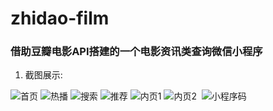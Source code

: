 # zhidao-film
### 借助豆瓣电影API搭建的一个电影资讯类查询微信小程序

  1. 截图展示:


  ![首页](http://oalppxaqn.bkt.clouddn.com/%E9%A6%96%E9%A1%B5.jpeg)
  ![热播](http://oalppxaqn.bkt.clouddn.com/%E7%83%AD%E6%98%A0.jpeg)
  ![搜索](http://oalppxaqn.bkt.clouddn.com/%E6%90%9C%E7%B4%A2.jpeg)
  ![推荐](http://oalppxaqn.bkt.clouddn.com/%E6%8E%A8%E8%8D%90.jpeg)
  ![内页1](http://oalppxaqn.bkt.clouddn.com/%E4%BE%A0%E7%9B%97.jpeg)
  ![内页2](http://oalppxaqn.bkt.clouddn.com/%E9%98%BF%E7%94%98.jpeg)
  ![小程序码](http://phr0tzz48.bkt.clouddn.com/gh_e4ea2b10e96d_258.jpg)

